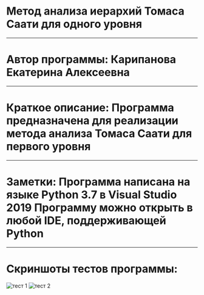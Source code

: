 # Метод анализа иерархий Томаса Саати для одного уровня 
____
# Автор программы: Карипанова Екатерина Алексеевна 
____
# Краткое описание: Программа предназначена для реализации метода анализа Томаса Саати для первого уровня
____
# Заметки: Программа написана на языке Python 3.7 в Visual Studio 2019 Программу можно открыть в любой IDE, поддерживающей Python
____
# Скриншоты тестов программы: 
![тест 1](https://sun9-west.userapi.com/sun9-52/s/v1/ig2/gf5NVcBmI5xw5N9NFwJgQNAv4BneUBYlMzuyPYLhb6n6apjHZ3pUrYbWAtav_vngQAsTJvzlk4eWkb0cJo8iaRbP.jpg?size=556x211&quality=96&type=album)
![тест 2](https://sun9-north.userapi.com/sun9-79/s/v1/ig2/3MSm5te3eeElxgVMWtQThuon7IdvgdHqe5uCOIMBu_5dPjA3iqeNqZb8Ir5DIgIWXJ_SUU-pWxKGARL6xN-jYNcb.jpg?size=633x280&quality=96&type=album)
